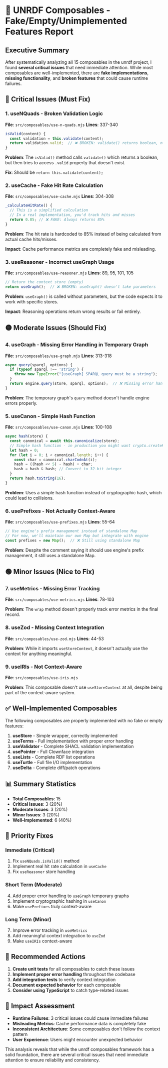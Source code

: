 # 🚨 UNRDF Composables - Fake/Empty/Unimplemented Features Report

## Executive Summary

After systematically analyzing all 15 composables in the unrdf project, I found **several critical issues** that need immediate attention. While most composables are well-implemented, there are **fake implementations**, **missing functionality**, and **broken features** that could cause runtime failures.

## 🔴 Critical Issues (Must Fix)

### 1. **useNQuads** - Broken Validation Logic
**File**: `src/composables/use-n-quads.mjs`
**Lines**: 337-340

```javascript
isValid(content) {
  const validation = this.validate(content);
  return validation.valid;  // ❌ BROKEN: validate() returns boolean, not object
}
```

**Problem**: The `isValid()` method calls `validate()` which returns a boolean, but then tries to access `.valid` property that doesn't exist.

**Fix**: Should be `return this.validate(content);`

### 2. **useCache** - Fake Hit Rate Calculation
**File**: `src/composables/use-cache.mjs`
**Lines**: 304-308

```javascript
_calculateHitRate() {
  // This is a simplified calculation
  // In a real implementation, you'd track hits and misses
  return 0.85; // ❌ FAKE: Always returns 85%
}
```

**Problem**: The hit rate is hardcoded to 85% instead of being calculated from actual cache hits/misses.

**Impact**: Cache performance metrics are completely fake and misleading.

### 3. **useReasoner** - Incorrect useGraph Usage
**File**: `src/composables/use-reasoner.mjs`
**Lines**: 89, 95, 101, 105

```javascript
// Return the context store (empty)
return useGraph();  // ❌ BROKEN: useGraph() doesn't take parameters
```

**Problem**: `useGraph()` is called without parameters, but the code expects it to work with specific stores.

**Impact**: Reasoning operations return wrong results or fail entirely.

## 🟡 Moderate Issues (Should Fix)

### 4. **useGraph** - Missing Error Handling in Temporary Graph
**File**: `src/composables/use-graph.mjs`
**Lines**: 313-318

```javascript
async query(sparql, options) {
  if (typeof sparql !== 'string') {
    throw new TypeError("[useGraph] SPARQL query must be a string");
  }
  return engine.query(store, sparql, options);  // ❌ Missing error handling
}
```

**Problem**: The temporary graph's `query` method doesn't handle engine errors properly.

### 5. **useCanon** - Simple Hash Function
**File**: `src/composables/use-canon.mjs`
**Lines**: 100-108

```javascript
async hash(store) {
  const canonical = await this.canonicalize(store);
  // Simple hash function - in production you might want crypto.createHash
  let hash = 0;
  for (let i = 0; i < canonical.length; i++) {
    const char = canonical.charCodeAt(i);
    hash = ((hash << 5) - hash) + char;
    hash = hash & hash; // Convert to 32-bit integer
  }
  return hash.toString(16);
}
```

**Problem**: Uses a simple hash function instead of cryptographic hash, which could lead to collisions.

### 6. **usePrefixes** - Not Actually Context-Aware
**File**: `src/composables/use-prefixes.mjs`
**Lines**: 55-64

```javascript
// Use engine's prefix management instead of standalone Map
// For now, we'll maintain our own Map but integrate with engine
const prefixes = new Map();  // ❌ Still using standalone Map
```

**Problem**: Despite the comment saying it should use engine's prefix management, it still uses a standalone Map.

## 🟢 Minor Issues (Nice to Fix)

### 7. **useMetrics** - Missing Error Tracking
**File**: `src/composables/use-metrics.mjs`
**Lines**: 78-103

**Problem**: The `wrap` method doesn't properly track error metrics in the final record.

### 8. **useZod** - Missing Context Integration
**File**: `src/composables/use-zod.mjs`
**Lines**: 44-53

**Problem**: While it imports `useStoreContext`, it doesn't actually use the context for anything meaningful.

### 9. **useIRIs** - Not Context-Aware
**File**: `src/composables/use-iris.mjs`

**Problem**: This composable doesn't use `useStoreContext` at all, despite being part of the context-aware system.

## ✅ Well-Implemented Composables

The following composables are properly implemented with no fake or empty features:

1. **useStore** - Simple wrapper, correctly implemented
2. **useTerms** - Full implementation with proper error handling
3. **useValidator** - Complete SHACL validation implementation
4. **usePointer** - Full Clownface integration
5. **useLists** - Complete RDF list operations
6. **useTurtle** - Full file I/O implementation
7. **useDelta** - Complete diff/patch operations

## 📊 Summary Statistics

- **Total Composables**: 15
- **Critical Issues**: 3 (20%)
- **Moderate Issues**: 3 (20%)
- **Minor Issues**: 3 (20%)
- **Well-Implemented**: 6 (40%)

## 🎯 Priority Fixes

### Immediate (Critical)
1. Fix `useNQuads.isValid()` method
2. Implement real hit rate calculation in `useCache`
3. Fix `useReasoner` store handling

### Short Term (Moderate)
4. Add proper error handling to `useGraph` temporary graphs
5. Implement cryptographic hashing in `useCanon`
6. Make `usePrefixes` truly context-aware

### Long Term (Minor)
7. Improve error tracking in `useMetrics`
8. Add meaningful context integration to `useZod`
9. Make `useIRIs` context-aware

## 🔧 Recommended Actions

1. **Create unit tests** for all composables to catch these issues
2. **Implement proper error handling** throughout the codebase
3. **Add integration tests** to verify context integration
4. **Document expected behavior** for each composable
5. **Consider using TypeScript** to catch type-related issues

## 🚀 Impact Assessment

- **Runtime Failures**: 3 critical issues could cause immediate failures
- **Misleading Metrics**: Cache performance data is completely fake
- **Inconsistent Architecture**: Some composables don't follow the context pattern
- **User Experience**: Users might encounter unexpected behavior

This analysis reveals that while the unrdf composables framework has a solid foundation, there are several critical issues that need immediate attention to ensure reliability and consistency.
